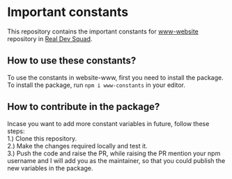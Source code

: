 # Important constants
This repository contains the important constants for <a href="https://github.com/Real-Dev-Squad/website-www">www-website</a> repository in <a href="https://github.com/Real-Dev-Squad">Real Dev Squad</a>.

## How to use these constants?
To use the constants in website-www, first you need to install the package. To install the package, run `npm i www-constants` in your editor.

## How to contribute in the package?
Incase you want to add more constant variables in future, follow these steps: <br/>
1.) Clone this repository. </br>
2.) Make the changes required locally and test it. <br/>
3.) Push the code and raise the PR, while raising the PR mention your npm username and I will add you as the maintainer, so that you could publish the new variables in the package.
